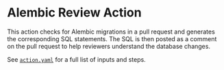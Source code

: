 # Alembic Review Action

This action checks for Alembic migrations in a pull request and generates the corresponding SQL statements. The SQL is then posted as a comment on the pull request to help reviewers understand the database changes.

See [`action.yaml`](./action.yaml) for a full list of inputs and steps.
